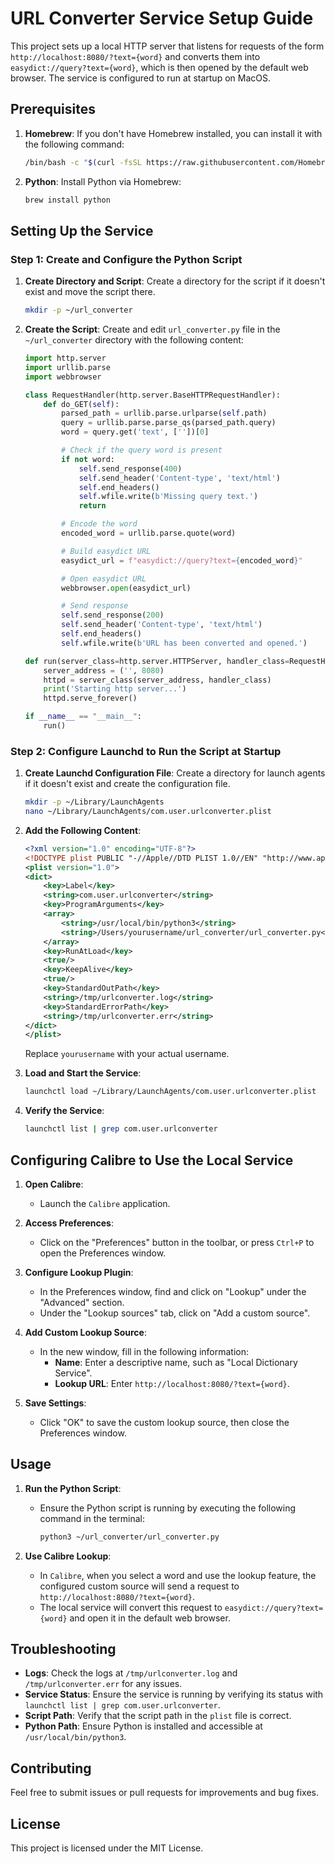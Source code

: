 # URL Converter Service Setup Guide

This project sets up a local HTTP server that listens for requests of the form `http://localhost:8080/?text={word}` and converts them into `easydict://query?text={word}`, which is then opened by the default web browser. The service is configured to run at startup on MacOS.

## Prerequisites

1. **Homebrew**: If you don't have Homebrew installed, you can install it with the following command:
   ```sh
   /bin/bash -c "$(curl -fsSL https://raw.githubusercontent.com/Homebrew/install/HEAD/install.sh)"
   ```

2. **Python**: Install Python via Homebrew:
   ```sh
   brew install python
   ```

## Setting Up the Service

### Step 1: Create and Configure the Python Script

1. **Create Directory and Script**:
   Create a directory for the script if it doesn't exist and move the script there.
   ```sh
   mkdir -p ~/url_converter
   ```

2. **Create the Script**:
   Create and edit `url_converter.py` file in the `~/url_converter` directory with the following content:

   ```python
   import http.server
   import urllib.parse
   import webbrowser

   class RequestHandler(http.server.BaseHTTPRequestHandler):
       def do_GET(self):
           parsed_path = urllib.parse.urlparse(self.path)
           query = urllib.parse.parse_qs(parsed_path.query)
           word = query.get('text', [''])[0]

           # Check if the query word is present
           if not word:
               self.send_response(400)
               self.send_header('Content-type', 'text/html')
               self.end_headers()
               self.wfile.write(b'Missing query text.')
               return

           # Encode the word
           encoded_word = urllib.parse.quote(word)

           # Build easydict URL
           easydict_url = f"easydict://query?text={encoded_word}"

           # Open easydict URL
           webbrowser.open(easydict_url)

           # Send response
           self.send_response(200)
           self.send_header('Content-type', 'text/html')
           self.end_headers()
           self.wfile.write(b'URL has been converted and opened.')

   def run(server_class=http.server.HTTPServer, handler_class=RequestHandler):
       server_address = ('', 8080)
       httpd = server_class(server_address, handler_class)
       print('Starting http server...')
       httpd.serve_forever()

   if __name__ == "__main__":
       run()
   ```

### Step 2: Configure Launchd to Run the Script at Startup

1. **Create Launchd Configuration File**:
   Create a directory for launch agents if it doesn't exist and create the configuration file.
   ```sh
   mkdir -p ~/Library/LaunchAgents
   nano ~/Library/LaunchAgents/com.user.urlconverter.plist
   ```

2. **Add the Following Content**:
   ```xml
   <?xml version="1.0" encoding="UTF-8"?>
   <!DOCTYPE plist PUBLIC "-//Apple//DTD PLIST 1.0//EN" "http://www.apple.com/DTDs/PropertyList-1.0.dtd">
   <plist version="1.0">
   <dict>
       <key>Label</key>
       <string>com.user.urlconverter</string>
       <key>ProgramArguments</key>
       <array>
           <string>/usr/local/bin/python3</string>
           <string>/Users/yourusername/url_converter/url_converter.py</string>
       </array>
       <key>RunAtLoad</key>
       <true/>
       <key>KeepAlive</key>
       <true/>
       <key>StandardOutPath</key>
       <string>/tmp/urlconverter.log</string>
       <key>StandardErrorPath</key>
       <string>/tmp/urlconverter.err</string>
   </dict>
   </plist>
   ```

   Replace `yourusername` with your actual username.

3. **Load and Start the Service**:
   ```sh
   launchctl load ~/Library/LaunchAgents/com.user.urlconverter.plist
   ```

4. **Verify the Service**:
   ```sh
   launchctl list | grep com.user.urlconverter
   ```

## Configuring Calibre to Use the Local Service

1. **Open Calibre**:
   - Launch the `Calibre` application.

2. **Access Preferences**:
   - Click on the "Preferences" button in the toolbar, or press `Ctrl+P` to open the Preferences window.

3. **Configure Lookup Plugin**:
   - In the Preferences window, find and click on "Lookup" under the "Advanced" section.
   - Under the "Lookup sources" tab, click on "Add a custom source".

4. **Add Custom Lookup Source**:
   - In the new window, fill in the following information:
     - **Name**: Enter a descriptive name, such as "Local Dictionary Service".
     - **Lookup URL**: Enter `http://localhost:8080/?text={word}`.

5. **Save Settings**:
   - Click "OK" to save the custom lookup source, then close the Preferences window.

## Usage

1. **Run the Python Script**:
   - Ensure the Python script is running by executing the following command in the terminal:
     ```sh
     python3 ~/url_converter/url_converter.py
     ```

2. **Use Calibre Lookup**:
   - In `Calibre`, when you select a word and use the lookup feature, the configured custom source will send a request to `http://localhost:8080/?text={word}`.
   - The local service will convert this request to `easydict://query?text={word}` and open it in the default web browser.

## Troubleshooting

- **Logs**: Check the logs at `/tmp/urlconverter.log` and `/tmp/urlconverter.err` for any issues.
- **Service Status**: Ensure the service is running by verifying its status with `launchctl list | grep com.user.urlconverter`.
- **Script Path**: Verify that the script path in the `plist` file is correct.
- **Python Path**: Ensure Python is installed and accessible at `/usr/local/bin/python3`.

## Contributing

Feel free to submit issues or pull requests for improvements and bug fixes.

## License

This project is licensed under the MIT License.